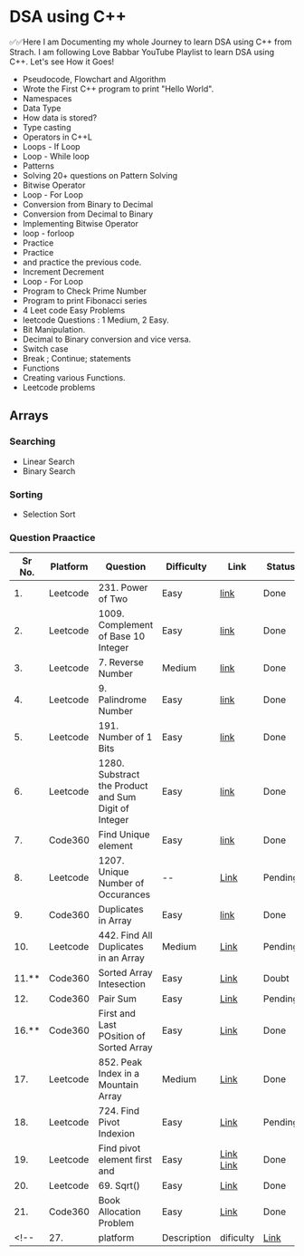 <h1> DSA using C++</h1>
✅✅Here I am Documenting my whole Journey to learn DSA using C++ from Strach. I am following Love Babbar YouTube Playlist to learn DSA using C++.
Let's see How it Goes!

<!-- 1️⃣ Day 1 : 14/12/2023 ✅
Today I learned about
1. Pseudocode, Flowchart and Algorithm
2. Wrote the First C++ program to print "Hello World".
3. Namespaces

2️⃣ Day 2 : 15/12/2023 ✅
Today I Learnt
1. Data Type
2. How data is stored?
3. Type casting
4. Operators in C++
5. Loops - If Loop

3️⃣ Day 3 : 16/12/2023 ✅
1. Loop - While loop
3. Patterns

4️⃣ Day 4 : 17/12/2023 ✅
1. Solving 20+ questions on Pattern Solving

5️⃣ Day 5 : 18/12/2023 ✅
1. Bitwise Operator
2. Loop - For Loop

6️⃣ Day 6 : 19/12/2023 ✅
1. Conversion from Binary to Decimal
2. Conversion from Decimal to Binary
3. Implementing Bitwise Operator

7️⃣ Day 7 : 20/12/2024 ✅
1. loop - forloop

8️⃣ Day 8 : 21/12/2023 ✅
1. Practice
2. Practice
3. and practice the previous code.
 
9️⃣ Day 9 : 22/12/2023 ✅
1. Increment Decrement
2. Loop - For Loop
3. Program to Check Prime Number
4. Program to print Fibonacci series

1️⃣0️⃣ Day 10 : 23/12/2023 ✅
1. 4 Leet code Easy Problems

1️⃣1️⃣ Day 11 : 24/12/2023 ✅
1. leetcode Questions : 1 Medium, 2 Easy.
2. Bit Manipulation.
3. Decimal to Binary conversion and vice versa.

1️⃣2️⃣ Day 12 : 25/12/2023 ✅
1. Switch case
2. Break ; Continue;
3. Functions
4. Creating various Functions.
   
1️⃣3️⃣ Day 13 : 26/12/2023 ✅
1. Leetcode problems 

31/12 Array
31/12 Linear Search 
02/01 Binary search
02/01 Reverse array
04/01 Swap alternate
05/01 Selection sort
Lec 10 : Swap Alternate-->



- Pseudocode, Flowchart and Algorithm
- Wrote the First C++ program to print "Hello World".
- Namespaces
- Data Type
- How data is stored?
- Type casting
- Operators in C++L
- Loops - If Loop
- Loop - While loop
- Patterns
- Solving 20+ questions on Pattern Solving
- Bitwise Operator
- Loop - For Loop
- Conversion from Binary to Decimal
- Conversion from Decimal to Binary
- Implementing Bitwise Operator
- loop - forloop
- Practice
- Practice
- and practice the previous code.
- Increment Decrement
- Loop - For Loop
- Program to Check Prime Number
- Program to print Fibonacci series
- 4 Leet code Easy Problems
- leetcode Questions : 1 Medium, 2 Easy.
- Bit Manipulation.
- Decimal to Binary conversion and vice versa.
- Switch case
- Break ; Continue; statements
- Functions
- Creating various Functions.
- Leetcode problems
## Arrays
### Searching
- Linear Search
- Binary Search
### Sorting
- Selection Sort


### Question Praactice
|Sr No.| Platform  | Question | Difficulty | Link | Status | Remark|
|------- | ------------- | ----------| ----------| -------| ------| ----- |
|1. |Leetcode | 231. Power of Two  | Easy | [link](https://leetcode.com/problems/power-of-two/) |Done| |
|2. |Leetcode | 1009. Complement of Base 10 Integer  | Easy | [link](https://leetcode.com/problems/complement-of-base-10-integer/)|Done| |
|3. |Leetcode | 7. Reverse Number  | Medium |[link](https://leetcode.com/problems/reverse-integer/) |Done| |
|4. |Leetcode | 9. Palindrome Number  | Easy | [link](https://leetcode.com/problems/palindrome-number/) |Done| |
|5. |Leetcode | 191. Number of 1 Bits | Easy | [link](https://leetcode.com/problems/number-of-1-bits/) |Done| |
|6. |Leetcode | 1280. Substract the Product and Sum Digit of Integer  | Easy | [link](https://leetcode.com/problems/subtract-the-product-and-sum-of-digits-of-an-integer/) |Done| |
|7. |Code360 | Find Unique element | Easy | [link](https://bit.ly/3y01Zdu)| Done| |
|8. |Leetcode | 1207. Unique Number of Occurances | -- | [Link](https://leetcode.com/problems/unique-number-of-occurrences/) | Pending | Google Apple|
|9. |Code360 |Duplicates in Array|Easy|[link](https://bit.ly/3dm6bdZ) | Done | |
|10. |Leetcode| 442. Find All Duplicates in an Array |Medium |[Link](https://leetcode.com/problems/find-all-duplicates-in-an-array/description/) | Pending| |
|11.** |Code360 |Sorted Array Intesection | Easy |[Link](https://bit.ly/3Il0c7n)| Doubt | |
|12. |Code360 |Pair Sum|Easy|[Link](https://bit.ly/3EwlU6e )| Pending | |
|16.** |Code360 |First and Last POsition of Sorted Array |Easy|[Link](https://www.codingninjas.com/studio/problems/first-and-last-position-of-an-element-in-sorted-array_1082549)| Done |Amazon Microsoft Gs Ad |
|17. |Leetcode |852. Peak Index in a Mountain Array |Medium|[Link](https://leetcode.com/problems/peak-index-in-a-mountain-array/description/)| Done | |
|18. |Leetcode |724. Find Pivot Indexion |Easy|[Link](https://leetcode.com/problems/find-pivot-index/description/)| Pending  | |
|19. |Leetcode |Find pivot element first and |Easy|[Link](https://leetcode.com/problems/search-in-rotated-sorted-array/solutions/1459909/find-pivot-element-first-and-apply-binary-search-on-left-and-right-subarrays-0logn-approach/) [Link](https://www.codingninjas.com/studio/problems/search-in-rotated-sorted-array_1082554)| Done |  |
|20. |Leetcode |69. Sqrt() |Easy|[Link](https://leetcode.com/problems/sqrtx/description/)| Done | 
|21. |Code360 |Book Allocation Problem |Easy|[Link](https://www.naukri.com/code360/problems/allocate-books_1090540)| Done | 
<!-- |27. |platform |Description |dificulty|[Link]()| Status |  -->


<!-- Lecture 15
|22. |platform |EKO SPOJ |dificulty|[Link](https://www.spoj.com/problems/EKO/)| Pending | 
|23. |platform |PRATA SPOJ |dificulty|[Link](https://bit.ly/3ExHXt5)| Status | 
|24. |platform |Aggressive Cows |dificulty|[Link](https://bit.ly/3dkuQ2B)| Status | 
|25. |platform |Painter’s Partition Problem |dificulty|[Link](https://bit.ly/31v3Jiy)| Status | 
|26. |platform |Description |dificulty|[Link]()| Status |  -->



<!--
|13. |platform |Description |dificulty|[Link]()| Status | 
|13. |platform |Description |dificulty|[Link]()| Status | 
-->

<!-- 
Q13 Triplet sum [https://bit.ly/3GbgVs3] Fipkart Meta Cisco...
Q14 3sum https://bit.ly/3GbgVs3 

Q15 Sort 0 1
Q15a Sort 0 1 2 [https://bit.ly/3DfQW0s] Meta Microsoft......
 -->